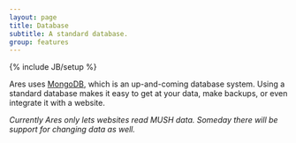 ```yaml
---
layout: page
title: Database
subtitle: A standard database.
group: features
---
```

{% include JB/setup %}

Ares uses [MongoDB](http://www.mongodb.com), which is an up-and-coming database system.  Using a standard database makes it easy to get at your data, make backups, or even integrate it with a website.

*Currently Ares only lets websites read MUSH data.  Someday there will be support for changing data as well.*



